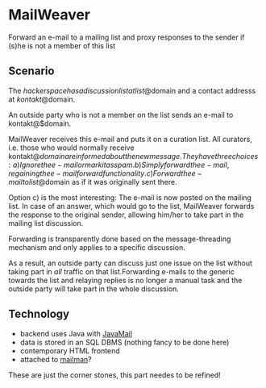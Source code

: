 MailWeaver
==========

Forward an e-mail to a mailing list and proxy responses to the sender if (s)he is not a member of this list


Scenario 
--------

The $hackerspace has a discussion list at list@$domain and a contact addresss at $kontakt@$domain. 

An outside party who is not a member on the list sends an e-mail to kontakt@$domain.

MailWeaver receives this e-mail and puts it on a curation list. All curators, i.e. those who would normally receive kontakt@$domain are informed about the new message. They have three choices:
a) Ignore the e-mail or mark it as spam.
b) Simply forward the e-mail, regaining the e-mail forward functionality.
c) Forward the e-mail to list@$domain as if it was originally sent there.

Option c) is the most interesting:
The e-mail is now posted on the mailing list. In case of an answer, which would go to the list, MailWeaver forwards the response to the original sender, allowing him/her to take part in the mailing list discussion.

Forwarding is transparently done based on the message-threading mechanism and only applies to a specific discussion.

As a result, an outside party can discuss just one issue on the list without taking part in _all_ traffic on that list.Forwarding  e-mails to the generic towards the list and relaying replies is no longer a manual task and the outside party will take part in the whole discussion.


Technology
----------

* backend uses Java with [JavaMail](https://javamail.java.net/)
* data is stored in an SQL DBMS (nothing fancy to be done here)
* contemporary HTML frontend
* attached to [mailman](http://www.gnu.org/software/mailman/)?

These are just the corner stones, this part needes to be refined!